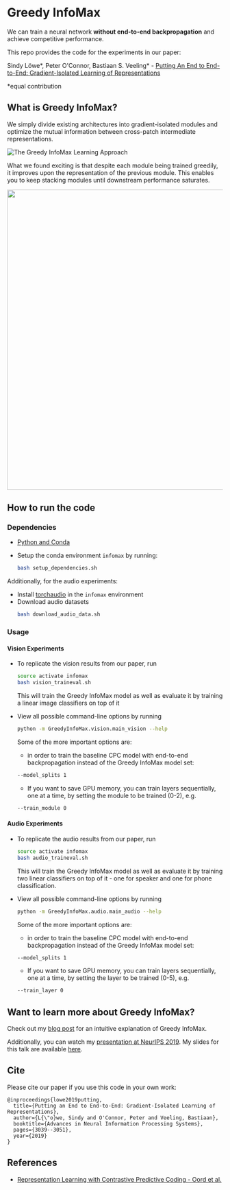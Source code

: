 # Greedy InfoMax

We can train a neural network **without end-to-end backpropagation** and achieve competitive performance.

This repo provides the code for the experiments in our paper:

Sindy Löwe*, Peter O'Connor, Bastiaan S. Veeling* - [Putting An End to End-to-End: Gradient-Isolated Learning of Representations](https://arxiv.org/abs/1905.11786)

&ast;equal contribution


## What is Greedy InfoMax?

We simply divide existing architectures into gradient-isolated modules and optimize the mutual information between cross-patch intermediate representations.


![The Greedy InfoMax Learning Approach](media/architecture.png)


What we found exciting is that despite each module being trained greedily, it improves upon the representation of the previous module. This enables you to keep stacking modules until downstream performance saturates.

<p align="center"> 
    <img src="./media/LatentClassification.png" width="700">
</p>


## How to run the code

### Dependencies

- [Python and Conda](https://www.anaconda.com/)
- Setup the conda environment `infomax` by running:

    ```bash
    bash setup_dependencies.sh
    ```

Additionally, for the audio experiments:
- Install [torchaudio](https://github.com/pytorch/audio) in the `infomax` environment
- Download audio datasets 
    ```bash 
    bash download_audio_data.sh
    ```

### Usage

#### Vision Experiments
- To replicate the vision results from our paper, run

    ``` bash
    source activate infomax
    bash vision_traineval.sh
    ```
    This will train the Greedy InfoMax model as well as evaluate it by training a linear image classifiers on top of it
    
    

- View all possible command-line options by running

    ``` bash
    python -m GreedyInfoMax.vision.main_vision --help
    ```    
    
    Some of the more important options are:
    
    * in order to train the baseline CPC model with end-to-end backpropagation instead of the Greedy InfoMax model set: 
    ```bash
    --model_splits 1
    ```

    * If you want to save GPU memory, you can train layers sequentially, one at a time, by setting the module to be trained (0-2), e.g.
    
    ```bash 
    --train_module 0
    ```


#### Audio Experiments
- To replicate the audio results from our paper, run

    ``` bash
    source activate infomax
    bash audio_traineval.sh
    ```
    This will train the Greedy InfoMax model as well as evaluate it by training two linear classifiers on top of it - one for speaker and one for phone classification.
    
    

- View all possible command-line options by running

    ``` bash
    python -m GreedyInfoMax.audio.main_audio --help
    ```    
    
    Some of the more important options are:
    
    * in order to train the baseline CPC model with end-to-end backpropagation instead of the Greedy InfoMax model set: 
    ```bash
    --model_splits 1
    ```

    * If you want to save GPU memory, you can train layers sequentially, one at a time, by setting the layer to be trained (0-5), e.g.
    
    ```bash 
    --train_layer 0
    ```
    
## Want to learn more about Greedy InfoMax?
Check out my [blog post](https://loewex.github.io/GreedyInfoMax.html) for an intuitive explanation of Greedy InfoMax. 

Additionally, you can watch my [presentation at NeurIPS 2019](https://slideslive.com/38923276). My slides for this talk are available [here](media/Presentation_GreedyInfoMax_NeurIPS.pdf).


## Cite

Please cite our paper if you use this code in your own work:

```
@inproceedings{lowe2019putting,
  title={Putting an End to End-to-End: Gradient-Isolated Learning of Representations},
  author={L{\"o}we, Sindy and O'Connor, Peter and Veeling, Bastiaan},
  booktitle={Advances in Neural Information Processing Systems},
  pages={3039--3051},
  year={2019}
}
```


## References 
- [Representation Learning with Contrastive Predictive Coding - Oord et al.](https://arxiv.org/abs/1807.03748)
